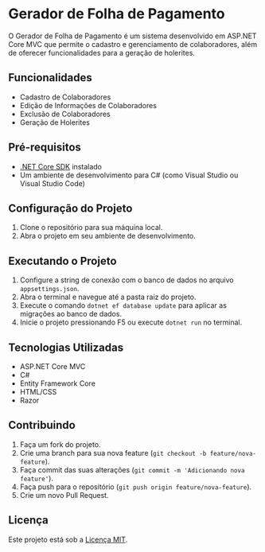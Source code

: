 # Gerador de Folha de Pagamento

O Gerador de Folha de Pagamento é um sistema desenvolvido em ASP.NET Core MVC que permite o cadastro e gerenciamento de colaboradores, além de oferecer funcionalidades para a geração de holerites.

## Funcionalidades

- Cadastro de Colaboradores
- Edição de Informações de Colaboradores
- Exclusão de Colaboradores
- Geração de Holerites

## Pré-requisitos

- [.NET Core SDK](https://dotnet.microsoft.com/download) instalado
- Um ambiente de desenvolvimento para C# (como Visual Studio ou Visual Studio Code)

## Configuração do Projeto

1. Clone o repositório para sua máquina local.
2. Abra o projeto em seu ambiente de desenvolvimento.

## Executando o Projeto

1. Configure a string de conexão com o banco de dados no arquivo `appsettings.json`.
2. Abra o terminal e navegue até a pasta raiz do projeto.
3. Execute o comando `dotnet ef database update` para aplicar as migrações ao banco de dados.
4. Inicie o projeto pressionando F5 ou execute `dotnet run` no terminal.

## Tecnologias Utilizadas

- ASP.NET Core MVC
- C#
- Entity Framework Core
- HTML/CSS
- Razor

## Contribuindo

1. Faça um fork do projeto.
2. Crie uma branch para sua nova feature (`git checkout -b feature/nova-feature`).
3. Faça commit das suas alterações (`git commit -m 'Adicionando nova feature'`).
4. Faça push para o repositório (`git push origin feature/nova-feature`).
5. Crie um novo Pull Request.

## Licença

Este projeto está sob a [Licença MIT](LICENSE).
